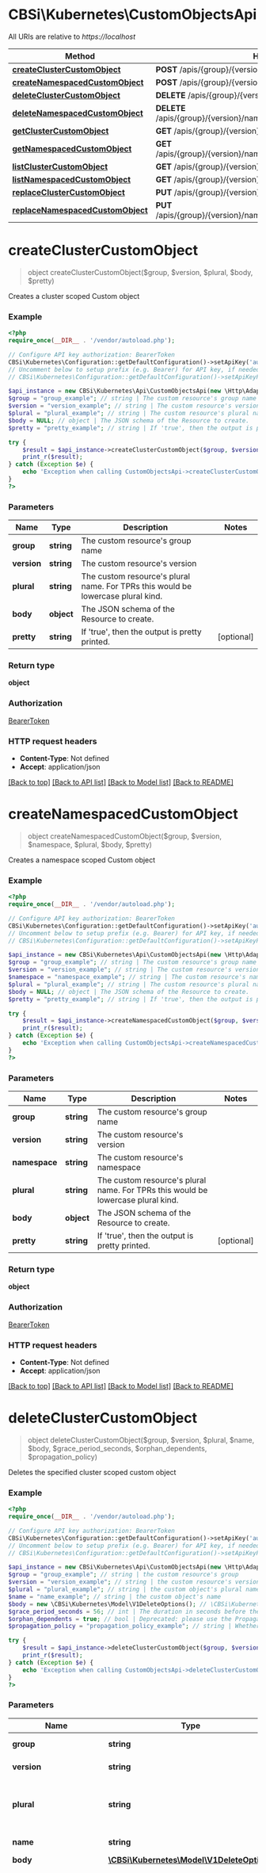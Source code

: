 # CBSi\Kubernetes\CustomObjectsApi

All URIs are relative to *https://localhost*

Method | HTTP request | Description
------------- | ------------- | -------------
[**createClusterCustomObject**](CustomObjectsApi.md#createClusterCustomObject) | **POST** /apis/{group}/{version}/{plural} | 
[**createNamespacedCustomObject**](CustomObjectsApi.md#createNamespacedCustomObject) | **POST** /apis/{group}/{version}/namespaces/{namespace}/{plural} | 
[**deleteClusterCustomObject**](CustomObjectsApi.md#deleteClusterCustomObject) | **DELETE** /apis/{group}/{version}/{plural}/{name} | 
[**deleteNamespacedCustomObject**](CustomObjectsApi.md#deleteNamespacedCustomObject) | **DELETE** /apis/{group}/{version}/namespaces/{namespace}/{plural}/{name} | 
[**getClusterCustomObject**](CustomObjectsApi.md#getClusterCustomObject) | **GET** /apis/{group}/{version}/{plural}/{name} | 
[**getNamespacedCustomObject**](CustomObjectsApi.md#getNamespacedCustomObject) | **GET** /apis/{group}/{version}/namespaces/{namespace}/{plural}/{name} | 
[**listClusterCustomObject**](CustomObjectsApi.md#listClusterCustomObject) | **GET** /apis/{group}/{version}/{plural} | 
[**listNamespacedCustomObject**](CustomObjectsApi.md#listNamespacedCustomObject) | **GET** /apis/{group}/{version}/namespaces/{namespace}/{plural} | 
[**replaceClusterCustomObject**](CustomObjectsApi.md#replaceClusterCustomObject) | **PUT** /apis/{group}/{version}/{plural}/{name} | 
[**replaceNamespacedCustomObject**](CustomObjectsApi.md#replaceNamespacedCustomObject) | **PUT** /apis/{group}/{version}/namespaces/{namespace}/{plural}/{name} | 


# **createClusterCustomObject**
> object createClusterCustomObject($group, $version, $plural, $body, $pretty)



Creates a cluster scoped Custom object

### Example
```php
<?php
require_once(__DIR__ . '/vendor/autoload.php');

// Configure API key authorization: BearerToken
CBSi\Kubernetes\Configuration::getDefaultConfiguration()->setApiKey('authorization', 'YOUR_API_KEY');
// Uncomment below to setup prefix (e.g. Bearer) for API key, if needed
// CBSi\Kubernetes\Configuration::getDefaultConfiguration()->setApiKeyPrefix('authorization', 'Bearer');

$api_instance = new CBSi\Kubernetes\Api\CustomObjectsApi(new \Http\Adapter\Guzzle6\Client());
$group = "group_example"; // string | The custom resource's group name
$version = "version_example"; // string | The custom resource's version
$plural = "plural_example"; // string | The custom resource's plural name. For TPRs this would be lowercase plural kind.
$body = NULL; // object | The JSON schema of the Resource to create.
$pretty = "pretty_example"; // string | If 'true', then the output is pretty printed.

try {
    $result = $api_instance->createClusterCustomObject($group, $version, $plural, $body, $pretty);
    print_r($result);
} catch (Exception $e) {
    echo 'Exception when calling CustomObjectsApi->createClusterCustomObject: ', $e->getMessage(), PHP_EOL;
}
?>
```

### Parameters

Name | Type | Description  | Notes
------------- | ------------- | ------------- | -------------
 **group** | **string**| The custom resource&#39;s group name |
 **version** | **string**| The custom resource&#39;s version |
 **plural** | **string**| The custom resource&#39;s plural name. For TPRs this would be lowercase plural kind. |
 **body** | **object**| The JSON schema of the Resource to create. |
 **pretty** | **string**| If &#39;true&#39;, then the output is pretty printed. | [optional]

### Return type

**object**

### Authorization

[BearerToken](../../README.md#BearerToken)

### HTTP request headers

 - **Content-Type**: Not defined
 - **Accept**: application/json

[[Back to top]](#) [[Back to API list]](../../README.md#documentation-for-api-endpoints) [[Back to Model list]](../../README.md#documentation-for-models) [[Back to README]](../../README.md)

# **createNamespacedCustomObject**
> object createNamespacedCustomObject($group, $version, $namespace, $plural, $body, $pretty)



Creates a namespace scoped Custom object

### Example
```php
<?php
require_once(__DIR__ . '/vendor/autoload.php');

// Configure API key authorization: BearerToken
CBSi\Kubernetes\Configuration::getDefaultConfiguration()->setApiKey('authorization', 'YOUR_API_KEY');
// Uncomment below to setup prefix (e.g. Bearer) for API key, if needed
// CBSi\Kubernetes\Configuration::getDefaultConfiguration()->setApiKeyPrefix('authorization', 'Bearer');

$api_instance = new CBSi\Kubernetes\Api\CustomObjectsApi(new \Http\Adapter\Guzzle6\Client());
$group = "group_example"; // string | The custom resource's group name
$version = "version_example"; // string | The custom resource's version
$namespace = "namespace_example"; // string | The custom resource's namespace
$plural = "plural_example"; // string | The custom resource's plural name. For TPRs this would be lowercase plural kind.
$body = NULL; // object | The JSON schema of the Resource to create.
$pretty = "pretty_example"; // string | If 'true', then the output is pretty printed.

try {
    $result = $api_instance->createNamespacedCustomObject($group, $version, $namespace, $plural, $body, $pretty);
    print_r($result);
} catch (Exception $e) {
    echo 'Exception when calling CustomObjectsApi->createNamespacedCustomObject: ', $e->getMessage(), PHP_EOL;
}
?>
```

### Parameters

Name | Type | Description  | Notes
------------- | ------------- | ------------- | -------------
 **group** | **string**| The custom resource&#39;s group name |
 **version** | **string**| The custom resource&#39;s version |
 **namespace** | **string**| The custom resource&#39;s namespace |
 **plural** | **string**| The custom resource&#39;s plural name. For TPRs this would be lowercase plural kind. |
 **body** | **object**| The JSON schema of the Resource to create. |
 **pretty** | **string**| If &#39;true&#39;, then the output is pretty printed. | [optional]

### Return type

**object**

### Authorization

[BearerToken](../../README.md#BearerToken)

### HTTP request headers

 - **Content-Type**: Not defined
 - **Accept**: application/json

[[Back to top]](#) [[Back to API list]](../../README.md#documentation-for-api-endpoints) [[Back to Model list]](../../README.md#documentation-for-models) [[Back to README]](../../README.md)

# **deleteClusterCustomObject**
> object deleteClusterCustomObject($group, $version, $plural, $name, $body, $grace_period_seconds, $orphan_dependents, $propagation_policy)



Deletes the specified cluster scoped custom object

### Example
```php
<?php
require_once(__DIR__ . '/vendor/autoload.php');

// Configure API key authorization: BearerToken
CBSi\Kubernetes\Configuration::getDefaultConfiguration()->setApiKey('authorization', 'YOUR_API_KEY');
// Uncomment below to setup prefix (e.g. Bearer) for API key, if needed
// CBSi\Kubernetes\Configuration::getDefaultConfiguration()->setApiKeyPrefix('authorization', 'Bearer');

$api_instance = new CBSi\Kubernetes\Api\CustomObjectsApi(new \Http\Adapter\Guzzle6\Client());
$group = "group_example"; // string | the custom resource's group
$version = "version_example"; // string | the custom resource's version
$plural = "plural_example"; // string | the custom object's plural name. For TPRs this would be lowercase plural kind.
$name = "name_example"; // string | the custom object's name
$body = new \CBSi\Kubernetes\Model\V1DeleteOptions(); // \CBSi\Kubernetes\Model\V1DeleteOptions | 
$grace_period_seconds = 56; // int | The duration in seconds before the object should be deleted. Value must be non-negative integer. The value zero indicates delete immediately. If this value is nil, the default grace period for the specified type will be used. Defaults to a per object value if not specified. zero means delete immediately.
$orphan_dependents = true; // bool | Deprecated: please use the PropagationPolicy, this field will be deprecated in 1.7. Should the dependent objects be orphaned. If true/false, the \"orphan\" finalizer will be added to/removed from the object's finalizers list. Either this field or PropagationPolicy may be set, but not both.
$propagation_policy = "propagation_policy_example"; // string | Whether and how garbage collection will be performed. Either this field or OrphanDependents may be set, but not both. The default policy is decided by the existing finalizer set in the metadata.finalizers and the resource-specific default policy.

try {
    $result = $api_instance->deleteClusterCustomObject($group, $version, $plural, $name, $body, $grace_period_seconds, $orphan_dependents, $propagation_policy);
    print_r($result);
} catch (Exception $e) {
    echo 'Exception when calling CustomObjectsApi->deleteClusterCustomObject: ', $e->getMessage(), PHP_EOL;
}
?>
```

### Parameters

Name | Type | Description  | Notes
------------- | ------------- | ------------- | -------------
 **group** | **string**| the custom resource&#39;s group |
 **version** | **string**| the custom resource&#39;s version |
 **plural** | **string**| the custom object&#39;s plural name. For TPRs this would be lowercase plural kind. |
 **name** | **string**| the custom object&#39;s name |
 **body** | [**\CBSi\Kubernetes\Model\V1DeleteOptions**](../Model/V1DeleteOptions.md)|  |
 **grace_period_seconds** | **int**| The duration in seconds before the object should be deleted. Value must be non-negative integer. The value zero indicates delete immediately. If this value is nil, the default grace period for the specified type will be used. Defaults to a per object value if not specified. zero means delete immediately. | [optional]
 **orphan_dependents** | **bool**| Deprecated: please use the PropagationPolicy, this field will be deprecated in 1.7. Should the dependent objects be orphaned. If true/false, the \&quot;orphan\&quot; finalizer will be added to/removed from the object&#39;s finalizers list. Either this field or PropagationPolicy may be set, but not both. | [optional]
 **propagation_policy** | **string**| Whether and how garbage collection will be performed. Either this field or OrphanDependents may be set, but not both. The default policy is decided by the existing finalizer set in the metadata.finalizers and the resource-specific default policy. | [optional]

### Return type

**object**

### Authorization

[BearerToken](../../README.md#BearerToken)

### HTTP request headers

 - **Content-Type**: */*
 - **Accept**: application/json

[[Back to top]](#) [[Back to API list]](../../README.md#documentation-for-api-endpoints) [[Back to Model list]](../../README.md#documentation-for-models) [[Back to README]](../../README.md)

# **deleteNamespacedCustomObject**
> object deleteNamespacedCustomObject($group, $version, $namespace, $plural, $name, $body, $grace_period_seconds, $orphan_dependents, $propagation_policy)



Deletes the specified namespace scoped custom object

### Example
```php
<?php
require_once(__DIR__ . '/vendor/autoload.php');

// Configure API key authorization: BearerToken
CBSi\Kubernetes\Configuration::getDefaultConfiguration()->setApiKey('authorization', 'YOUR_API_KEY');
// Uncomment below to setup prefix (e.g. Bearer) for API key, if needed
// CBSi\Kubernetes\Configuration::getDefaultConfiguration()->setApiKeyPrefix('authorization', 'Bearer');

$api_instance = new CBSi\Kubernetes\Api\CustomObjectsApi(new \Http\Adapter\Guzzle6\Client());
$group = "group_example"; // string | the custom resource's group
$version = "version_example"; // string | the custom resource's version
$namespace = "namespace_example"; // string | The custom resource's namespace
$plural = "plural_example"; // string | the custom resource's plural name. For TPRs this would be lowercase plural kind.
$name = "name_example"; // string | the custom object's name
$body = new \CBSi\Kubernetes\Model\V1DeleteOptions(); // \CBSi\Kubernetes\Model\V1DeleteOptions | 
$grace_period_seconds = 56; // int | The duration in seconds before the object should be deleted. Value must be non-negative integer. The value zero indicates delete immediately. If this value is nil, the default grace period for the specified type will be used. Defaults to a per object value if not specified. zero means delete immediately.
$orphan_dependents = true; // bool | Deprecated: please use the PropagationPolicy, this field will be deprecated in 1.7. Should the dependent objects be orphaned. If true/false, the \"orphan\" finalizer will be added to/removed from the object's finalizers list. Either this field or PropagationPolicy may be set, but not both.
$propagation_policy = "propagation_policy_example"; // string | Whether and how garbage collection will be performed. Either this field or OrphanDependents may be set, but not both. The default policy is decided by the existing finalizer set in the metadata.finalizers and the resource-specific default policy.

try {
    $result = $api_instance->deleteNamespacedCustomObject($group, $version, $namespace, $plural, $name, $body, $grace_period_seconds, $orphan_dependents, $propagation_policy);
    print_r($result);
} catch (Exception $e) {
    echo 'Exception when calling CustomObjectsApi->deleteNamespacedCustomObject: ', $e->getMessage(), PHP_EOL;
}
?>
```

### Parameters

Name | Type | Description  | Notes
------------- | ------------- | ------------- | -------------
 **group** | **string**| the custom resource&#39;s group |
 **version** | **string**| the custom resource&#39;s version |
 **namespace** | **string**| The custom resource&#39;s namespace |
 **plural** | **string**| the custom resource&#39;s plural name. For TPRs this would be lowercase plural kind. |
 **name** | **string**| the custom object&#39;s name |
 **body** | [**\CBSi\Kubernetes\Model\V1DeleteOptions**](../Model/V1DeleteOptions.md)|  |
 **grace_period_seconds** | **int**| The duration in seconds before the object should be deleted. Value must be non-negative integer. The value zero indicates delete immediately. If this value is nil, the default grace period for the specified type will be used. Defaults to a per object value if not specified. zero means delete immediately. | [optional]
 **orphan_dependents** | **bool**| Deprecated: please use the PropagationPolicy, this field will be deprecated in 1.7. Should the dependent objects be orphaned. If true/false, the \&quot;orphan\&quot; finalizer will be added to/removed from the object&#39;s finalizers list. Either this field or PropagationPolicy may be set, but not both. | [optional]
 **propagation_policy** | **string**| Whether and how garbage collection will be performed. Either this field or OrphanDependents may be set, but not both. The default policy is decided by the existing finalizer set in the metadata.finalizers and the resource-specific default policy. | [optional]

### Return type

**object**

### Authorization

[BearerToken](../../README.md#BearerToken)

### HTTP request headers

 - **Content-Type**: */*
 - **Accept**: application/json

[[Back to top]](#) [[Back to API list]](../../README.md#documentation-for-api-endpoints) [[Back to Model list]](../../README.md#documentation-for-models) [[Back to README]](../../README.md)

# **getClusterCustomObject**
> object getClusterCustomObject($group, $version, $plural, $name)



Returns a cluster scoped custom object

### Example
```php
<?php
require_once(__DIR__ . '/vendor/autoload.php');

// Configure API key authorization: BearerToken
CBSi\Kubernetes\Configuration::getDefaultConfiguration()->setApiKey('authorization', 'YOUR_API_KEY');
// Uncomment below to setup prefix (e.g. Bearer) for API key, if needed
// CBSi\Kubernetes\Configuration::getDefaultConfiguration()->setApiKeyPrefix('authorization', 'Bearer');

$api_instance = new CBSi\Kubernetes\Api\CustomObjectsApi(new \Http\Adapter\Guzzle6\Client());
$group = "group_example"; // string | the custom resource's group
$version = "version_example"; // string | the custom resource's version
$plural = "plural_example"; // string | the custom object's plural name. For TPRs this would be lowercase plural kind.
$name = "name_example"; // string | the custom object's name

try {
    $result = $api_instance->getClusterCustomObject($group, $version, $plural, $name);
    print_r($result);
} catch (Exception $e) {
    echo 'Exception when calling CustomObjectsApi->getClusterCustomObject: ', $e->getMessage(), PHP_EOL;
}
?>
```

### Parameters

Name | Type | Description  | Notes
------------- | ------------- | ------------- | -------------
 **group** | **string**| the custom resource&#39;s group |
 **version** | **string**| the custom resource&#39;s version |
 **plural** | **string**| the custom object&#39;s plural name. For TPRs this would be lowercase plural kind. |
 **name** | **string**| the custom object&#39;s name |

### Return type

**object**

### Authorization

[BearerToken](../../README.md#BearerToken)

### HTTP request headers

 - **Content-Type**: */*
 - **Accept**: application/json

[[Back to top]](#) [[Back to API list]](../../README.md#documentation-for-api-endpoints) [[Back to Model list]](../../README.md#documentation-for-models) [[Back to README]](../../README.md)

# **getNamespacedCustomObject**
> object getNamespacedCustomObject($group, $version, $namespace, $plural, $name)



Returns a namespace scoped custom object

### Example
```php
<?php
require_once(__DIR__ . '/vendor/autoload.php');

// Configure API key authorization: BearerToken
CBSi\Kubernetes\Configuration::getDefaultConfiguration()->setApiKey('authorization', 'YOUR_API_KEY');
// Uncomment below to setup prefix (e.g. Bearer) for API key, if needed
// CBSi\Kubernetes\Configuration::getDefaultConfiguration()->setApiKeyPrefix('authorization', 'Bearer');

$api_instance = new CBSi\Kubernetes\Api\CustomObjectsApi(new \Http\Adapter\Guzzle6\Client());
$group = "group_example"; // string | the custom resource's group
$version = "version_example"; // string | the custom resource's version
$namespace = "namespace_example"; // string | The custom resource's namespace
$plural = "plural_example"; // string | the custom resource's plural name. For TPRs this would be lowercase plural kind.
$name = "name_example"; // string | the custom object's name

try {
    $result = $api_instance->getNamespacedCustomObject($group, $version, $namespace, $plural, $name);
    print_r($result);
} catch (Exception $e) {
    echo 'Exception when calling CustomObjectsApi->getNamespacedCustomObject: ', $e->getMessage(), PHP_EOL;
}
?>
```

### Parameters

Name | Type | Description  | Notes
------------- | ------------- | ------------- | -------------
 **group** | **string**| the custom resource&#39;s group |
 **version** | **string**| the custom resource&#39;s version |
 **namespace** | **string**| The custom resource&#39;s namespace |
 **plural** | **string**| the custom resource&#39;s plural name. For TPRs this would be lowercase plural kind. |
 **name** | **string**| the custom object&#39;s name |

### Return type

**object**

### Authorization

[BearerToken](../../README.md#BearerToken)

### HTTP request headers

 - **Content-Type**: */*
 - **Accept**: application/json

[[Back to top]](#) [[Back to API list]](../../README.md#documentation-for-api-endpoints) [[Back to Model list]](../../README.md#documentation-for-models) [[Back to README]](../../README.md)

# **listClusterCustomObject**
> object listClusterCustomObject($group, $version, $plural, $pretty, $label_selector, $resource_version, $watch)



list or watch cluster scoped custom objects

### Example
```php
<?php
require_once(__DIR__ . '/vendor/autoload.php');

// Configure API key authorization: BearerToken
CBSi\Kubernetes\Configuration::getDefaultConfiguration()->setApiKey('authorization', 'YOUR_API_KEY');
// Uncomment below to setup prefix (e.g. Bearer) for API key, if needed
// CBSi\Kubernetes\Configuration::getDefaultConfiguration()->setApiKeyPrefix('authorization', 'Bearer');

$api_instance = new CBSi\Kubernetes\Api\CustomObjectsApi(new \Http\Adapter\Guzzle6\Client());
$group = "group_example"; // string | The custom resource's group name
$version = "version_example"; // string | The custom resource's version
$plural = "plural_example"; // string | The custom resource's plural name. For TPRs this would be lowercase plural kind.
$pretty = "pretty_example"; // string | If 'true', then the output is pretty printed.
$label_selector = "label_selector_example"; // string | A selector to restrict the list of returned objects by their labels. Defaults to everything.
$resource_version = "resource_version_example"; // string | When specified with a watch call, shows changes that occur after that particular version of a resource. Defaults to changes from the beginning of history. When specified for list: - if unset, then the result is returned from remote storage based on quorum-read flag; - if it's 0, then we simply return what we currently have in cache, no guarantee; - if set to non zero, then the result is at least as fresh as given rv.
$watch = true; // bool | Watch for changes to the described resources and return them as a stream of add, update, and remove notifications.

try {
    $result = $api_instance->listClusterCustomObject($group, $version, $plural, $pretty, $label_selector, $resource_version, $watch);
    print_r($result);
} catch (Exception $e) {
    echo 'Exception when calling CustomObjectsApi->listClusterCustomObject: ', $e->getMessage(), PHP_EOL;
}
?>
```

### Parameters

Name | Type | Description  | Notes
------------- | ------------- | ------------- | -------------
 **group** | **string**| The custom resource&#39;s group name |
 **version** | **string**| The custom resource&#39;s version |
 **plural** | **string**| The custom resource&#39;s plural name. For TPRs this would be lowercase plural kind. |
 **pretty** | **string**| If &#39;true&#39;, then the output is pretty printed. | [optional]
 **label_selector** | **string**| A selector to restrict the list of returned objects by their labels. Defaults to everything. | [optional]
 **resource_version** | **string**| When specified with a watch call, shows changes that occur after that particular version of a resource. Defaults to changes from the beginning of history. When specified for list: - if unset, then the result is returned from remote storage based on quorum-read flag; - if it&#39;s 0, then we simply return what we currently have in cache, no guarantee; - if set to non zero, then the result is at least as fresh as given rv. | [optional]
 **watch** | **bool**| Watch for changes to the described resources and return them as a stream of add, update, and remove notifications. | [optional]

### Return type

**object**

### Authorization

[BearerToken](../../README.md#BearerToken)

### HTTP request headers

 - **Content-Type**: */*
 - **Accept**: application/json, application/json;stream=watch

[[Back to top]](#) [[Back to API list]](../../README.md#documentation-for-api-endpoints) [[Back to Model list]](../../README.md#documentation-for-models) [[Back to README]](../../README.md)

# **listNamespacedCustomObject**
> object listNamespacedCustomObject($group, $version, $namespace, $plural, $pretty, $label_selector, $resource_version, $watch)



list or watch namespace scoped custom objects

### Example
```php
<?php
require_once(__DIR__ . '/vendor/autoload.php');

// Configure API key authorization: BearerToken
CBSi\Kubernetes\Configuration::getDefaultConfiguration()->setApiKey('authorization', 'YOUR_API_KEY');
// Uncomment below to setup prefix (e.g. Bearer) for API key, if needed
// CBSi\Kubernetes\Configuration::getDefaultConfiguration()->setApiKeyPrefix('authorization', 'Bearer');

$api_instance = new CBSi\Kubernetes\Api\CustomObjectsApi(new \Http\Adapter\Guzzle6\Client());
$group = "group_example"; // string | The custom resource's group name
$version = "version_example"; // string | The custom resource's version
$namespace = "namespace_example"; // string | The custom resource's namespace
$plural = "plural_example"; // string | The custom resource's plural name. For TPRs this would be lowercase plural kind.
$pretty = "pretty_example"; // string | If 'true', then the output is pretty printed.
$label_selector = "label_selector_example"; // string | A selector to restrict the list of returned objects by their labels. Defaults to everything.
$resource_version = "resource_version_example"; // string | When specified with a watch call, shows changes that occur after that particular version of a resource. Defaults to changes from the beginning of history. When specified for list: - if unset, then the result is returned from remote storage based on quorum-read flag; - if it's 0, then we simply return what we currently have in cache, no guarantee; - if set to non zero, then the result is at least as fresh as given rv.
$watch = true; // bool | Watch for changes to the described resources and return them as a stream of add, update, and remove notifications.

try {
    $result = $api_instance->listNamespacedCustomObject($group, $version, $namespace, $plural, $pretty, $label_selector, $resource_version, $watch);
    print_r($result);
} catch (Exception $e) {
    echo 'Exception when calling CustomObjectsApi->listNamespacedCustomObject: ', $e->getMessage(), PHP_EOL;
}
?>
```

### Parameters

Name | Type | Description  | Notes
------------- | ------------- | ------------- | -------------
 **group** | **string**| The custom resource&#39;s group name |
 **version** | **string**| The custom resource&#39;s version |
 **namespace** | **string**| The custom resource&#39;s namespace |
 **plural** | **string**| The custom resource&#39;s plural name. For TPRs this would be lowercase plural kind. |
 **pretty** | **string**| If &#39;true&#39;, then the output is pretty printed. | [optional]
 **label_selector** | **string**| A selector to restrict the list of returned objects by their labels. Defaults to everything. | [optional]
 **resource_version** | **string**| When specified with a watch call, shows changes that occur after that particular version of a resource. Defaults to changes from the beginning of history. When specified for list: - if unset, then the result is returned from remote storage based on quorum-read flag; - if it&#39;s 0, then we simply return what we currently have in cache, no guarantee; - if set to non zero, then the result is at least as fresh as given rv. | [optional]
 **watch** | **bool**| Watch for changes to the described resources and return them as a stream of add, update, and remove notifications. | [optional]

### Return type

**object**

### Authorization

[BearerToken](../../README.md#BearerToken)

### HTTP request headers

 - **Content-Type**: */*
 - **Accept**: application/json, application/json;stream=watch

[[Back to top]](#) [[Back to API list]](../../README.md#documentation-for-api-endpoints) [[Back to Model list]](../../README.md#documentation-for-models) [[Back to README]](../../README.md)

# **replaceClusterCustomObject**
> object replaceClusterCustomObject($group, $version, $plural, $name, $body)



replace the specified cluster scoped custom object

### Example
```php
<?php
require_once(__DIR__ . '/vendor/autoload.php');

// Configure API key authorization: BearerToken
CBSi\Kubernetes\Configuration::getDefaultConfiguration()->setApiKey('authorization', 'YOUR_API_KEY');
// Uncomment below to setup prefix (e.g. Bearer) for API key, if needed
// CBSi\Kubernetes\Configuration::getDefaultConfiguration()->setApiKeyPrefix('authorization', 'Bearer');

$api_instance = new CBSi\Kubernetes\Api\CustomObjectsApi(new \Http\Adapter\Guzzle6\Client());
$group = "group_example"; // string | the custom resource's group
$version = "version_example"; // string | the custom resource's version
$plural = "plural_example"; // string | the custom object's plural name. For TPRs this would be lowercase plural kind.
$name = "name_example"; // string | the custom object's name
$body = NULL; // object | The JSON schema of the Resource to replace.

try {
    $result = $api_instance->replaceClusterCustomObject($group, $version, $plural, $name, $body);
    print_r($result);
} catch (Exception $e) {
    echo 'Exception when calling CustomObjectsApi->replaceClusterCustomObject: ', $e->getMessage(), PHP_EOL;
}
?>
```

### Parameters

Name | Type | Description  | Notes
------------- | ------------- | ------------- | -------------
 **group** | **string**| the custom resource&#39;s group |
 **version** | **string**| the custom resource&#39;s version |
 **plural** | **string**| the custom object&#39;s plural name. For TPRs this would be lowercase plural kind. |
 **name** | **string**| the custom object&#39;s name |
 **body** | **object**| The JSON schema of the Resource to replace. |

### Return type

**object**

### Authorization

[BearerToken](../../README.md#BearerToken)

### HTTP request headers

 - **Content-Type**: */*
 - **Accept**: application/json

[[Back to top]](#) [[Back to API list]](../../README.md#documentation-for-api-endpoints) [[Back to Model list]](../../README.md#documentation-for-models) [[Back to README]](../../README.md)

# **replaceNamespacedCustomObject**
> object replaceNamespacedCustomObject($group, $version, $namespace, $plural, $name, $body)



replace the specified namespace scoped custom object

### Example
```php
<?php
require_once(__DIR__ . '/vendor/autoload.php');

// Configure API key authorization: BearerToken
CBSi\Kubernetes\Configuration::getDefaultConfiguration()->setApiKey('authorization', 'YOUR_API_KEY');
// Uncomment below to setup prefix (e.g. Bearer) for API key, if needed
// CBSi\Kubernetes\Configuration::getDefaultConfiguration()->setApiKeyPrefix('authorization', 'Bearer');

$api_instance = new CBSi\Kubernetes\Api\CustomObjectsApi(new \Http\Adapter\Guzzle6\Client());
$group = "group_example"; // string | the custom resource's group
$version = "version_example"; // string | the custom resource's version
$namespace = "namespace_example"; // string | The custom resource's namespace
$plural = "plural_example"; // string | the custom resource's plural name. For TPRs this would be lowercase plural kind.
$name = "name_example"; // string | the custom object's name
$body = NULL; // object | The JSON schema of the Resource to replace.

try {
    $result = $api_instance->replaceNamespacedCustomObject($group, $version, $namespace, $plural, $name, $body);
    print_r($result);
} catch (Exception $e) {
    echo 'Exception when calling CustomObjectsApi->replaceNamespacedCustomObject: ', $e->getMessage(), PHP_EOL;
}
?>
```

### Parameters

Name | Type | Description  | Notes
------------- | ------------- | ------------- | -------------
 **group** | **string**| the custom resource&#39;s group |
 **version** | **string**| the custom resource&#39;s version |
 **namespace** | **string**| The custom resource&#39;s namespace |
 **plural** | **string**| the custom resource&#39;s plural name. For TPRs this would be lowercase plural kind. |
 **name** | **string**| the custom object&#39;s name |
 **body** | **object**| The JSON schema of the Resource to replace. |

### Return type

**object**

### Authorization

[BearerToken](../../README.md#BearerToken)

### HTTP request headers

 - **Content-Type**: */*
 - **Accept**: application/json

[[Back to top]](#) [[Back to API list]](../../README.md#documentation-for-api-endpoints) [[Back to Model list]](../../README.md#documentation-for-models) [[Back to README]](../../README.md)


